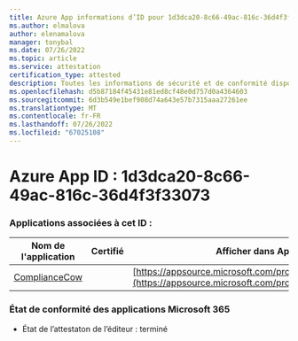 ```yaml
---
title: Azure App informations d’ID pour 1d3dca20-8c66-49ac-816c-36d4f3f33073
ms.author: elmalova
author: elenamalova
manager: tonybal
ms.date: 07/26/2022
ms.topic: article
ms.service: attestation
certification_type: attested
description: Toutes les informations de sécurité et de conformité disponibles pour 1d3dca20-8c66-49ac-816c-36d4f3f33073.
ms.openlocfilehash: d5b87184f45431e81ed8cf48e0d757d0a4364603
ms.sourcegitcommit: 6d3b549e1bef908d74a643e57b7315aaa27261ee
ms.translationtype: MT
ms.contentlocale: fr-FR
ms.lasthandoff: 07/26/2022
ms.locfileid: "67025108"
---
```

# <a name="azure-app-id-1d3dca20-8c66-49ac-816c-36d4f3f33073"></a>Azure App ID : 1d3dca20-8c66-49ac-816c-36d4f3f33073


### <a name="apps-associated-with-this-id"></a>Applications associées à cet ID :
| **Nom de l'application** | **Certifié** | **Afficher dans AppSource** |
|--------------|---------------|-----------------------|
| [ComplianceCow](../forward/WA200004247.md) |  | [https://appsource.microsoft.com/product/office/WA200004247](https://appsource.microsoft.com/product/office/WA200004247) |

### <a name="microsoft-365-app-compliance-status"></a>État de conformité des applications Microsoft 365
- État de l’attestaton de l’éditeur : terminé
